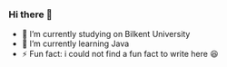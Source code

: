 ### Hi there 👋 
- 🔭 I’m currently studying on Bilkent University
- 🌱 I’m currently learning Java
- ⚡ Fun fact: i could not find a fun fact to write here 😆

<!--
**ahmtul/ahmtul** is a ✨ _special_ ✨ repository because its `README.md` (this file) appears on your GitHub profile.

Here are some ideas to get you started:

- 🔭 I’m currently studying on Bilkent University
- 🌱 I’m currently learning JavaScript
- ⚡ Fun fact: 
-->
